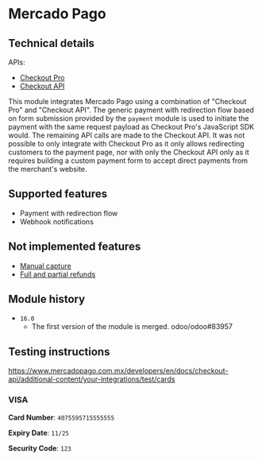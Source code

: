 # Mercado Pago

## Technical details

APIs:
- [Checkout Pro](https://www.mercadopago.com.mx/developers/en/docs/checkout-pro/landing)
- [Checkout API](https://www.mercadopago.com.mx/developers/en/docs/checkout-api/landing)

This module integrates Mercado Pago using a combination of "Checkout Pro" and "Checkout API". The
generic payment with redirection flow based on form submission provided by the `payment` module is
used to initiate the payment with the same request payload as Checkout Pro's JavaScript SDK would.
The remaining API calls are made to the Checkout API. It was not possible to only integrate with
Checkout Pro as it only allows redirecting customers to the payment page, nor with only the Checkout
API only as it requires building a custom payment form to accept direct payments from the merchant's
website.

## Supported features

- Payment with redirection flow
- Webhook notifications

## Not implemented features

- [Manual capture](https://www.mercadopago.com.mx/developers/en/docs/checkout-api/payment-management/capture-authorized-payment)
- [Full and partial refunds](https://www.mercadopago.com.mx/developers/en/docs/checkout-api/payment-management/cancellations-and-refunds)

## Module history

- `16.0`
  - The first version of the module is merged. odoo/odoo#83957

## Testing instructions

https://www.mercadopago.com.mx/developers/en/docs/checkout-api/additional-content/your-integrations/test/cards

### VISA

**Card Number**: `4075595715555555`

**Expiry Date**: `11/25`

**Security Code**: `123`
